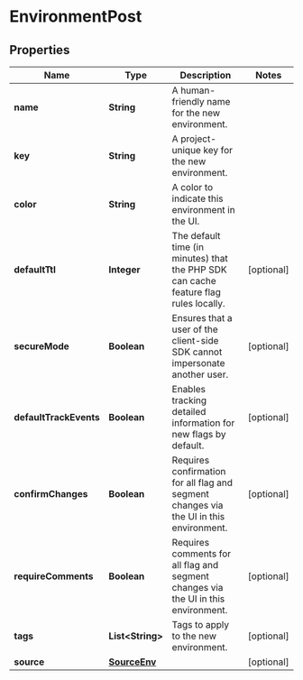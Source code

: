 

# EnvironmentPost


## Properties

| Name | Type | Description | Notes |
|------------ | ------------- | ------------- | -------------|
|**name** | **String** | A human-friendly name for the new environment. |  |
|**key** | **String** | A project-unique key for the new environment. |  |
|**color** | **String** | A color to indicate this environment in the UI. |  |
|**defaultTtl** | **Integer** | The default time (in minutes) that the PHP SDK can cache feature flag rules locally. |  [optional] |
|**secureMode** | **Boolean** | Ensures that a user of the client-side SDK cannot impersonate another user. |  [optional] |
|**defaultTrackEvents** | **Boolean** | Enables tracking detailed information for new flags by default. |  [optional] |
|**confirmChanges** | **Boolean** | Requires confirmation for all flag and segment changes via the UI in this environment. |  [optional] |
|**requireComments** | **Boolean** | Requires comments for all flag and segment changes via the UI in this environment. |  [optional] |
|**tags** | **List&lt;String&gt;** | Tags to apply to the new environment. |  [optional] |
|**source** | [**SourceEnv**](SourceEnv.md) |  |  [optional] |



